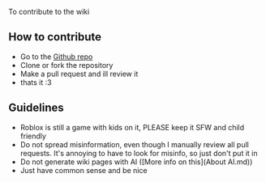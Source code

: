 To contribute to the wiki

## How to contribute
* Go to the [Github repo](https://github.com/tembee2/OVERVOLT)
* Clone or fork the repository
* Make a pull request and ill review it
* thats it :3

## Guidelines
* Roblox is still a game with kids on it, PLEASE keep it SFW and child friendly
* Do not spread misinformation, even though I manually review all pull requests. It's annoying to have to look for misinfo, so just don't put it in
* Do not generate wiki pages with AI ([More info on this](About AI.md))
* Just have common sense and be nice
